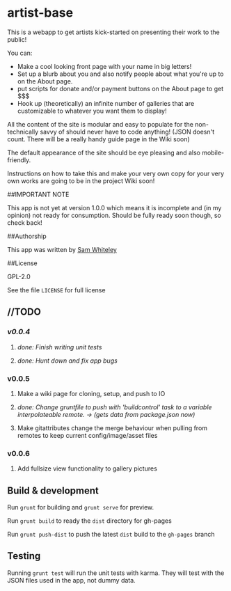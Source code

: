 # artist-base

This is a webapp to get artists kick-started on presenting their work to the
public!

You can:

- Make a cool looking front page with your name in big letters!
- Set up a blurb about you and also notify people about what you're up to on
  the About page.
- put scripts for donate and/or payment buttons on the About page to get $$$
- Hook up (theoretically) an infinite number of galleries that are
  customizable to whatever you want them to display!

All the content of the site is modular and easy to populate for the
non-technically savvy of should never have to code anything! (JSON doesn't
count. There will be a really handy guide page in the Wiki soon)

The default appearance of the site should be eye pleasing and also
mobile-friendly.

Instructions on how to take this and make your very own copy for your very own
works are going to be in the project Wiki soon!

##IMPORTANT NOTE

This app is not yet at version 1.0.0 which means it is incomplete and (in my
opinion) not ready for consumption. Should be fully ready soon though, so check
back!

##Authorship

This app was written by [Sam Whiteley](https://github.com/sqash)

##License

GPL-2.0

See the file `LICENSE` for full license

## //TODO

### *v0.0.4*

1. *done: Finish writing unit tests*

2. *done: Hunt down and fix app bugs*

### v0.0.5

1. Make a wiki page for cloning, setup, and push to IO

2. *done: Change gruntfile to push with 'buildcontrol' task to a variable
   interpolateable remote. -> (gets data from package.json now)*

3. Make gitattributes change the merge behaviour when pulling from remotes to
   keep current config/image/asset files

### v0.0.6

1. Add fullsize view functionality to gallery pictures

## Build & development

Run `grunt` for building and `grunt serve` for preview.

Run `grunt build` to ready the `dist` directory for gh-pages

Run `grunt push-dist` to push the latest `dist` build to the `gh-pages` branch

## Testing

Running `grunt test` will run the unit tests with karma. They will test with
the JSON files used in the app, not dummy data.
